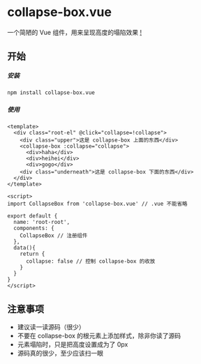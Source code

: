 # collapse-box.vue
一个简陋的 Vue 组件，用来呈现高度的塌陷效果
[!]()

## 开始
##### 安装
``` bash
npm install collapse-box.vue
```

##### 使用
``` vue
<template>
  <div class="root-el" @click="collapse=!collapse">
    <div class="upper">这是 collapse-box 上面的东西</div>
    <collapse-box :collapse="collapse">
      <div>haha</div>
      <div>heihei</div>
      <div>gogo</div>
    <div class="underneath">这是 collapse-box 下面的东西</div>
  </div>
</template>

<script>
import CollapseBox from 'collapse-box.vue' // .vue 不能省略

export default {
  name: 'root-root',
  components: {
    CollapseBox // 注册组件
  },
  data(){
    return {
      collapse: false // 控制 collapse-box 的收放
    }
  }
}
</script>
```

## 注意事项
+ 建议读一读源码（很少）
+ 不要在 collapse-box 的根元素上添加样式，除非你读了源码
+ 元素塌陷时，只是把高度设置成为了 0px
+ 源码真的很少，至少应该扫一眼
